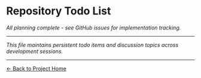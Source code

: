 # Repository Todo List

*All planning complete - see GitHub issues for implementation tracking.*

---

*This file maintains persistent todo items and discussion topics across development sessions.*

---

[← Back to Project Home](../../README.md)